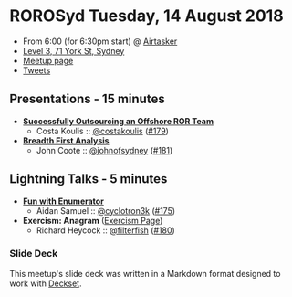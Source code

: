 # ROROSyd Tuesday, 14 August 2018

- From 6:00 (for 6:30pm start) @ [Airtasker][]
- [Level 3, 71 York St, Sydney](https://goo.gl/maps/dADqL1QY5Hp)
- [Meetup page][]
- [Tweets][]

## Presentations - 15 minutes

- **[Successfully Outsourcing an Offshore ROR Team][]**
  - Costa Koulis :: [@costakoulis][] ([#179][])
- **[Breadth First Analysis][]**
  - John Coote :: [@johnofsydney][] ([#181][])

## Lightning Talks - 5 minutes

- **[Fun with Enumerator][]**
  - Aidan Samuel :: [@cyclotron3k][] ([#175][])
- **Exercism: Anagram** ([Exercism Page][])
  - Richard Heycock :: [@filterfish][] ([#180][])

### Slide Deck

This meetup's slide deck was written in a Markdown format designed to work with
[Deckset][].

[Successfully Outsourcing an Offshore ROR Team]: https://www.slideshare.net/secret/zzaZ6uqumhHlCw
[@costakoulis]: https://twitter.com/costakoulis
[#179]: https://github.com/rails-oceania/roro/issues/179
[Breadth First Analysis]: https://www.slideshare.net/JohnCoote3/breadth-first-analysis-and-shortest-path
[@johnofsydney]: https://twitter.com/johnofsydney
[#181]: https://github.com/rails-oceania/roro/issues/181
[Fun with Enumerator]: https://speakerdeck.com/cyclotron3k/fun-with-enumerator
[@cyclotron3k]: https://twitter.com/cyclotron3k
[#175]: https://github.com/rails-oceania/roro/issues/175
[Exercism Page]: https://exercism.io/tracks/ruby/exercises/anagram
[@filterfish]: https://twitter.com/filterfish
[#180]: https://github.com/rails-oceania/roro/issues/180
[Airtasker]: https://www.airtasker.com/
[Level 3, 71 York St, Sydney]: https://goo.gl/maps/dADqL1QY5Hp
[Meetup page]: https://www.meetup.com/Ruby-On-Rails-Oceania-Sydney/events/rxmjspyxlbsb/
[Tweets]: https://twitter.com/search?f=tweets&q=rorosyd%20since%3A2018-08-14%20until%3A2018-08-17&src=typd
[Deckset]: https://www.decksetapp.com/
